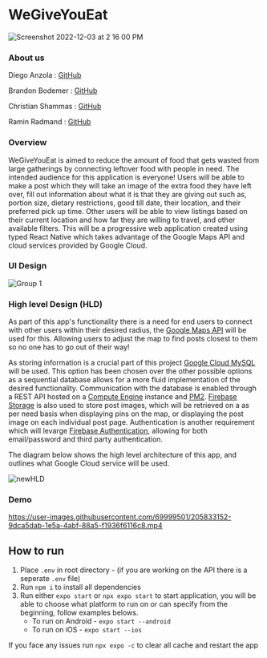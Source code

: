 # WeGiveYouEat
![Screenshot 2022-12-03 at 2 16 00 PM](https://user-images.githubusercontent.com/69999501/205470044-12e6a2af-25be-47c3-98ec-43c33449241b.png)

### About us

Diego Anzola : [GitHub](https://github.com/danzola01)

Brandon Bodemer : [GitHub](https://github.com/bbode837)

Christian Shammas : [GitHub](https://github.com/csham420)

Ramin Radmand : [GitHub](https://github.com/imraminradmand/)

### Overview

WeGiveYouEat is aimed to reduce the amount of food that gets wasted from large gatherings by connecting leftover food with people in need. The intended audience for this application is everyone! Users will be able to make a post which they will take an image of the extra food they have left over, fill out information about what it is that they are giving out such as, portion size, dietary restrictions, good till date, their location, and their preferred pick up time. Other users will be able to view listings based on their current location and how far they are willing to travel, and other available filters. This will be a progressive web application created using typed React Native which takes advantage of the Google Maps API and cloud services provided by Google Cloud.

### UI Design
![Group 1](https://user-images.githubusercontent.com/69999501/205470976-ec232b69-afca-41e1-8cc9-17ada19cb430.svg)



### High level Design (HLD)

As part of this app's functionality there is a need for end users to connect with other users within their desired radius, the [Google Maps API](https://developers.google.com/maps/documentation/android-sdk) will be used for this. Allowing users to adjust the map to find posts closest to them so no one has to go out of their way!

As storing information is a crucial part of this project [Google Cloud MySQL](https://cloud.google.com/sql/mysql) will be used. This option has been chosen over the other possible options as a sequential database allows for a more fluid implementation of the desired functionality. Communication with the database is enabled through a REST API hosted on a [Compute Engine](https://cloud.google.com/compute#section-4) instance and [PM2](https://pm2.io/docs/runtime/overview/). [Firebase Storage](https://firebase.google.com/docs/storage) is also used to store post images, which will be retrieved on a as per need basis when displaying pins on the map, or displaying the post image on each individual post page. Authentication is another requirement which will levarge [Firebase Authentication](https://firebase.google.com/docs/auth), allowing for both email/password and third party authentication.

The diagram below shows the high level architecture of this app, and outlines what Google Cloud service will be used.

![newHLD](https://user-images.githubusercontent.com/69999501/205745962-e8db4757-905e-4c31-b06a-9a52aab6265d.png)

### Demo


https://user-images.githubusercontent.com/69999501/205833152-9dca5dab-1e5a-4abf-88a5-f1936f6116c8.mp4



## How to run
1. Place `.env` in root directory - (if you are working on the API there is a seperate `.env` file)
2. Run `npm i` to install all dependencies
3. Run either `expo start` or `npx expo start` to start application, you will be able to choose what platform to run on or can specify from the beginning, follow examples belows.
   * To run on Android - `expo start --android`
   * To run on iOS - `expo start --ios`
   
   
If you face any issues run `npx expo -c` to clear all cache and restart the app
